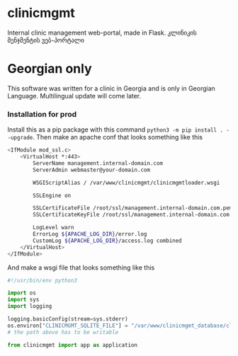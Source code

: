 # clinicmgmt
Internal clinic management web-portal, made in Flask.
კლინიკის მენჯმენტის ვებ-პორტალი

# Georgian only
This software was written for a clinic in Georgia and is only in Georgian Language. 
Multilingual update will come later.

### Installation for prod
Install this as a pip package with this command `python3 -m pip install . --upgrade`.
Then make an apache conf that looks something like this
```bash
<IfModule mod_ssl.c>
    <VirtualHost *:443>
        ServerName management.internal-domain.com
        ServerAdmin webmaster@your-domain.com

        WSGIScriptAlias / /var/www/clinicmgmt/clinicmgmtloader.wsgi

        SSLEngine on

        SSLCertificateFile /root/ssl/management.internal-domain.com.pem
        SSLCertificateKeyFile /root/ssl/management.internal-domain.com.key

        LogLevel warn
        ErrorLog ${APACHE_LOG_DIR}/error.log
        CustomLog ${APACHE_LOG_DIR}/access.log combined
    </VirtualHost>
</IfModule>
```
And make a wsgi file that looks something like this
```python
#!/usr/bin/env python3

import os
import sys
import logging

logging.basicConfig(stream=sys.stderr)
os.environ["CLINICMGMT_SQLITE_FILE"] = "/var/www/clinicmgmt_database/clinicmgmt.sqlite3"
# the path above has to be writable

from clinicmgmt import app as application

```
